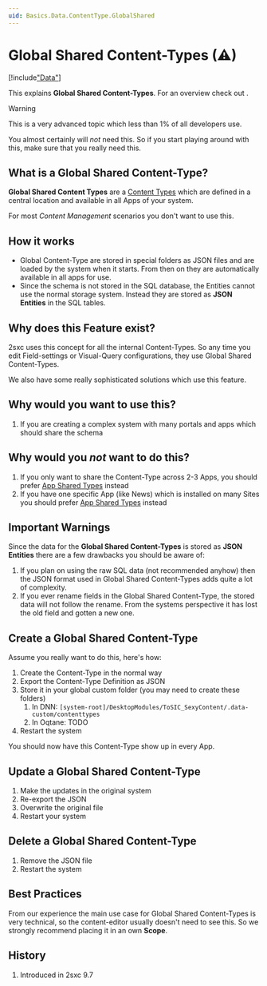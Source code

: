 ```yaml
---
uid: Basics.Data.ContentType.GlobalShared
---
```


# Global Shared Content-Types (⚠)

[!include["Data"](../_shared-content-types.md)]

This explains **Global Shared Content-Types**. For an overview check out [](xref:Basics.Data.Index).

> [!WARNING]
> This is a very advanced topic which less than 1% of all developers use. 
> 
> You almost certainly will _not_ need this. So if you start playing around with this, 
> make sure that you really need this. 

## What is a Global Shared Content-Type?

**Global Shared Content Types** are a [Content Types](xref:Basics.Data.ContentType.Index) which are defined in a central location and available in all Apps of your system. 

For most _Content Management_ scenarios you don't want to use this. 

## How it works

* Global Content-Type are stored in special folders as JSON files and are loaded by the system when it starts. From then on they are automatically available in all apps for use. 
* Since the schema is not stored in the SQL database, the Entities cannot use the normal storage system. Instead they are stored as **JSON Entities** in the SQL tables. 

## Why does this Feature exist?

2sxc uses this concept for all the internal Content-Types. So any time you edit Field-settings or Visual-Query configurations, they use Global Shared Content-Types. 

We also have some really sophisticated solutions which use this feature. 


## Why would you want to use this?

1. If you are creating a complex system with many portals and apps which should share the schema

## Why would you _not_ want to do this?

1. If you only want to share the Content-Type across 2-3 Apps, you should prefer [App Shared Types](xref:Basics.Data.ContentType.Shared) instead
1. If you have one specific App (like News) which is installed on many Sites you should prefer [App Shared Types](xref:Basics.Data.ContentType.Shared) instead

## Important Warnings

Since the data for the **Global Shared Content-Types** is stored as **JSON Entities** there are a few drawbacks you should be aware of:

1. If you plan on using the raw SQL data (not recommended anyhow) then the JSON format used in Global Shared Content-Types adds quite a lot of complexity. 
1. If you ever rename fields in the Global Shared Content-Type, the stored data will not follow the rename. From the systems perspective it has lost the old field and gotten a new one. 


## Create a Global Shared Content-Type

Assume you really want to do this, here's how:

1. Create the Content-Type in the normal way
1. Export the Content-Type Definition as JSON
1. Store it in your global custom folder (you may need to create these folders)
    1. In DNN: `[system-root]/DesktopModules/ToSIC_SexyContent/.data-custom/contenttypes`
    1. In Oqtane: TODO
1. Restart the system

You should now have this Content-Type show up in every App. 

## Update a Global Shared Content-Type

1. Make the updates in the original system
1. Re-export the JSON
1. Overwrite the original file
1. Restart your system

## Delete a Global Shared Content-Type

1. Remove the JSON file
1. Restart the system


## Best Practices

From our experience the main use case for Global Shared Content-Types is very technical, so the content-editor usually doesn't need to see this. So we strongly recommend placing it in an own **Scope**.


## History

1. Introduced in 2sxc 9.7
